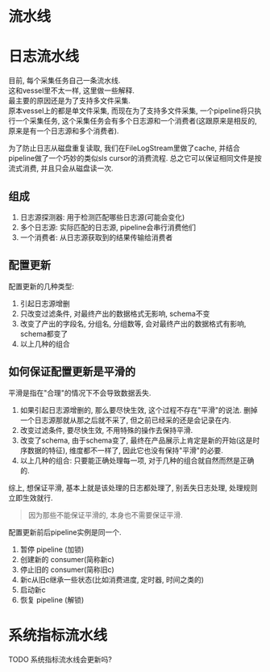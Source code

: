 # 流水线

# 日志流水线
目前, 每个采集任务自己一条流水线.  
这和vessel里不太一样, 这里做一些解释.  
最主要的原因还是为了支持多文件采集.  
原本vessel上的都是单文件采集, 而现在为了支持多文件采集, 一个pipeline将只执行一个采集任务, 这个采集任务会有多个日志源和一个消费者(这跟原来是相反的, 原来是有一个日志源和多个消费者).

为了防止日志从磁盘重复读取, 我们在FileLogStream里做了cache, 并结合pipeline做了一个巧妙的类似sls cursor的消费流程.  总之它可以保证相同文件是按流式消费, 并且只会从磁盘读一次.  

## 组成
1. 日志源探测器: 用于检测匹配哪些日志源(可能会变化)
2. 多个日志源: 实际匹配的日志源, pipeline会串行消费他们
3. 一个消费者: 从日志源获取到的结果传输给消费者

## 配置更新

配置更新的几种类型:
1. 引起日志源增删
2. 只改变过滤条件, 对最终产出的数据格式无影响, schema不变
3. 改变了产出的字段名, 分组名, 分组数等, 会对最终产出的数据格式有影响, schema都变了
4. 以上几种的组合

## 如何保证配置更新是平滑的
平滑是指在"合理"的情况下不会导致数据丢失.
1. 如果引起日志源增删的, 那么要尽快生效, 这个过程不存在"平滑"的说法. 删掉一个日志源那就从那之后就不采了, 但之前已经采的还是会记录在内.
2. 改变过滤条件, 要尽快生效, 不用特殊的操作去保持平滑.
3. 改变了schema, 由于schema变了, 最终在产品展示上肯定是新的开始(这是时序数据的特征), 维度都不一样了, 因此它也没有保持"平滑"的必要.
4. 以上几种的组合: 只要能正确处理每一项, 对于几种的组合就自然而然是正确的.  

综上, 想保证平滑, 基本上就是该处理的日志都处理了, 别丢失日志处理, 处理规则立即生效就行.
> 因为那些不能保证平滑的, 本身也不需要保证平滑.  

配置更新前后pipeline实例是同一个.
1. 暂停 pipeline (加锁)
2. 创建新的 consumer(简称新c)
3. 停止旧的 consumer(简称旧c)
4. 新c从旧c继承一些状态(比如消费进度, 定时器, 时间之类的)
5. 启动新c
6. 恢复 pipeline (解锁)

# 系统指标流水线
TODO 系统指标流水线会更新吗?
